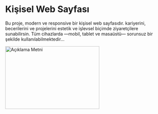 # Kişisel Web Sayfası

Bu proje, modern ve responsive bir kişisel web sayfasıdır. kariyerini, becerilerini ve projelerini estetik ve işlevsel biçimde ziyaretçilere sunabilirsin.
Tüm cihazlarda —mobil, tablet ve masaüstü— sorunsuz bir şekilde kullanılabilmektedir...

<img src="[resim_url_veya_yolu](https://github.com/orhancinici/kisisel_web_sayfasi/blob/main/kisisel_web_sayfasi_img_1.png)" alt="Açıklama Metni" width="300" height="200">
